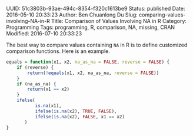 UUID: 51c3803b-93ae-494c-8354-f320c1613be9
Status: published
Date: 2016-05-10 20:33:23
Author: Ben Chuanlong Du
Slug: comparing-values-involving-NA-in-R
Title: Comparison of Values Involving NA in R
Category: Programming
Tags: programming, R, comparison, NA, missing, CRAN
Modified: 2016-07-10 20:33:23

The best way to compare values containing `NA` in R is to define customized comparison functions.
Here is an example.
```R
equals = function(x1, x2, na_as_na = FALSE, reverse = FALSE) {
    if (reverse) {
        return(!equals(x1, x2, na_as_na, reverse = FALSE))
    }
    if (na_as_na) {
        return(x1 == x2)
    }
    ifelse(
           is.na(x1), 
           ifelse(is.na(x2), TRUE, FALSE), 
           ifelse(is.na(x2), FALSE, x1 == x2)
       )
}
```
